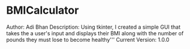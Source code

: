 # BMICalculator

Author: Adi Bhan
Description: Using tkinter, I created a simple GUI that takes the a user's input and displays their BMI along with the number of pounds they must lose to become healthy'''
Current Version: 1.0.0

